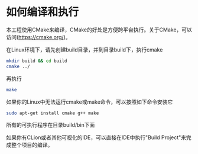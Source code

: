 # 如何编译和执行

本工程使用CMake来编译，CMake的好处是方便跨平台执行。关于CMake，可以访问(https://cmake.org/)。

在Linux环境下，请先创建build目录，并到目录build下，执行cmake

```bash
mkdir build && cd build
cmake ../
```

再执行

```bash
make
```

如果你的Linux中无法运行cmake或make命令，可以按照如下命令安装它

```bash
sudo apt-get install cmake g++ make
```

所有的可执行程序在目录build/bin下面

如果你有CLion或者其他可视化的IDE，可以直接在IDE中执行"Build Project"来完成整个项目的编译。
